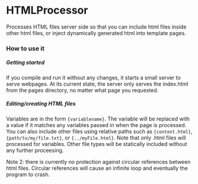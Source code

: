 # HTMLProcessor
Processes HTML files server side so that you can include html files inside other html files, or inject dynamically generated html into template pages.

### How to use it

##### Getting started
If you compile and run it without any changes, it starts a small server to serve webpages. At its current state, the server only serves the index.html from the pages directory, no matter what page you requested.

##### Editing/creating HTML files
Variables are in the form `{variablename}`. The variable will be replaced with a value if it matches any variables passed in when the page is processed. You can also include other files using relative paths such as `{content.html}`, `{path/to/my/file.txt}`, or `{../myFile.html}`. Note that only .html files will processed for variables. Other file types will be statically included without any further proceesing.

Note 2: there is currently no protection against circular references between html files. Circular references will cause an infinite loop and eventually the program to crash.
